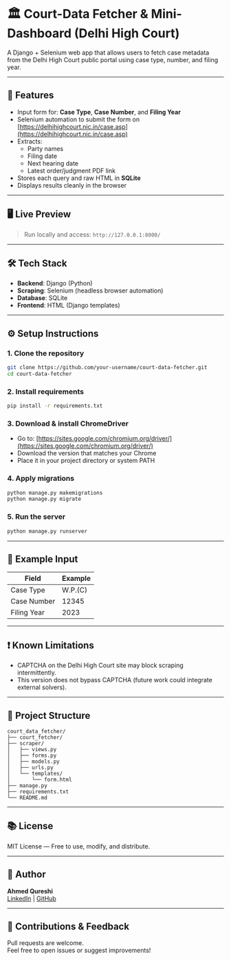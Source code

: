 # 🏛️ Court-Data Fetcher & Mini-Dashboard (Delhi High Court)

A Django + Selenium web app that allows users to fetch case metadata from the Delhi High Court public portal using case type, number, and filing year.

---

## 🚀 Features

- Input form for: **Case Type**, **Case Number**, and **Filing Year**
- Selenium automation to submit the form on [https://delhihighcourt.nic.in/case.asp](https://delhihighcourt.nic.in/case.asp)
- Extracts:
  - Party names
  - Filing date
  - Next hearing date
  - Latest order/judgment PDF link
- Stores each query and raw HTML in **SQLite**
- Displays results cleanly in the browser

---

## 🖥️ Live Preview

> Run locally and access: `http://127.0.0.1:8000/`

---

## 🛠 Tech Stack

- **Backend**: Django (Python)
- **Scraping**: Selenium (headless browser automation)
- **Database**: SQLite
- **Frontend**: HTML (Django templates)

---

## ⚙️ Setup Instructions

### 1. Clone the repository

```bash
git clone https://github.com/your-username/court-data-fetcher.git
cd court-data-fetcher
```

### 2. Install requirements

```bash
pip install -r requirements.txt
```

### 3. Download & install ChromeDriver

- Go to: [https://sites.google.com/chromium.org/driver/](https://sites.google.com/chromium.org/driver/)
- Download the version that matches your Chrome
- Place it in your project directory or system PATH

### 4. Apply migrations

```bash
python manage.py makemigrations
python manage.py migrate
```

### 5. Run the server

```bash
python manage.py runserver
```

---

## 🧪 Example Input

| Field         | Example   |
|---------------|-----------|
| Case Type     | W.P.(C)   |
| Case Number   | 12345     |
| Filing Year   | 2023      |

---

## ❗ Known Limitations

- CAPTCHA on the Delhi High Court site may block scraping intermittently.
- This version does not bypass CAPTCHA (future work could integrate external solvers).

---

## 📁 Project Structure

```
court_data_fetcher/
├── court_fetcher/
├── scraper/
│   ├── views.py
│   ├── forms.py
│   ├── models.py
│   ├── urls.py
│   └── templates/
│       └── form.html
├── manage.py
├── requirements.txt
└── README.md
```

---

## 📚 License

MIT License — Free to use, modify, and distribute.

---

## 👤 Author

**Ahmed Qureshi**  
[LinkedIn](https://www.linkedin.com/in/ahmed-qureshi-dev) | [GitHub](https://github.com/your-username)

---

## 🙏 Contributions & Feedback

Pull requests are welcome.  
Feel free to open issues or suggest improvements!
